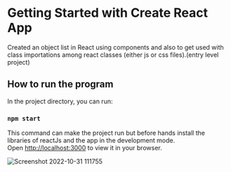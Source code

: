 # Getting Started with Create React App

Created an object list in React using components and also to get used with class importations among react classes (either js or css files).(entry level project)

## How to run the program

In the project directory, you can run:

### `npm start`

This command can make the project run but before hands install the libraries of reactJs and the app in the development mode.\
Open [http://localhost:3000](http://localhost:3000) to view it in your browser.

![Screenshot 2022-10-31 111755](https://user-images.githubusercontent.com/96385473/198985827-b99963c6-4ceb-45bf-9eb7-224317c8f6ec.png)
